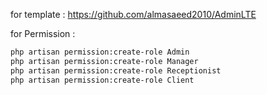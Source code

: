 for template : 
 https://github.com/almasaeed2010/AdminLTE

for Permission : 
```bash
php artisan permission:create-role Admin  
php artisan permission:create-role Manager  
php artisan permission:create-role Receptionist  
php artisan permission:create-role Client 
```
